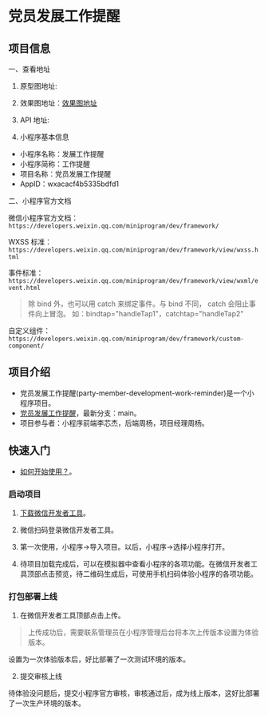 # 党员发展工作提醒

## 项目信息

一、查看地址

1. 原型图地址:

2. 效果图地址：[效果图地址](https://lanhuapp.com/url/9LD3n-unN4K)

3. API 地址:

4. 小程序基本信息

- 小程序名称：发展工作提醒
- 小程序简称：工作提醒
- 项目名称：党员发展工作提醒
- AppID：wxacacf4b5335bdfd1

二、小程序官方文档

微信小程序官方文档：`https://developers.weixin.qq.com/miniprogram/dev/framework/`

WXSS 标准：`https://developers.weixin.qq.com/miniprogram/dev/framework/view/wxss.html`

事件标准：`https://developers.weixin.qq.com/miniprogram/dev/framework/view/wxml/event.html`

> 除 bind 外，也可以用 catch 来绑定事件。与 bind 不同， catch 会阻止事件向上冒泡。
> 如：bindtap="handleTap1"，catchtap="handleTap2"

自定义组件：`https://developers.weixin.qq.com/miniprogram/dev/framework/custom-component/`

## 项目介绍

- 党员发展工作提醒(party-member-development-work-reminder)是一个小程序项目。
- [党员发展工作提醒](https://github.com/xinjie-just/party-member-development-work-reminder)，最新分支：main。
- 项目参与者：小程序前端李芯杰，后端周杨，项目经理周杨。

## 快速入门

- [如何开始使用？](https://developers.weixin.qq.com/miniprogram/dev/framework/)。

### 启动项目

1. [下载微信开发者工具](https://developers.weixin.qq.com/miniprogram/dev/devtools/stable.html)。

2. 微信扫码登录微信开发者工具。

3. 第一次使用，小程序->导入项目。以后，小程序->选择小程序打开。

4. 待项目加载完成后，可以在模拟器中查看小程序的各项功能。在微信开发者工具顶部点击预览，待二维码生成后，可使用手机扫码体验小程序的各项功能。

### 打包部署上线

1. 在微信开发者工具顶部点击上传。

> 上传成功后，需要联系管理员在小程序管理后台将本次上传版本设置为体验版本。

设置为一次体验版本后，好比部署了一次测试环境的版本。

2. 提交审核上线

待体验没问题后，提交小程序官方审核，审核通过后，成为线上版本，这好比部署了一次生产环境的版本。
